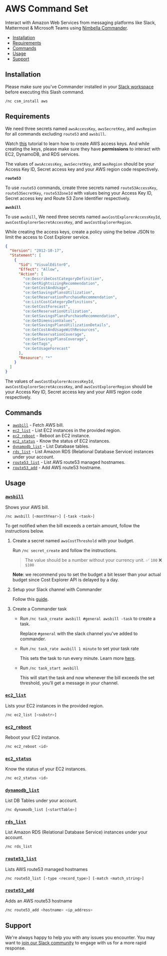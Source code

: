 # AWS Command Set

Interact with Amazon Web Services from messaging platforms like Slack, Mattermost & Microsoft Teams using [Nimbella Commander](https://nimbella.com/product/commander).

- [Installation](#Installation)
- [Requirements](#Requirements)
- [Commands](#Commands)
- [Usage](#Usage)
- [Support](#support)

## Installation

Please make sure you've Commander installed in your [Slack workspace](https://slack.com/apps/AS833QXL0-nimbella-commander) before executing this Slash command.

```
/nc csm_install aws
```

## Requirements

We need three secrets named `awsAccessKey`, `awsSecretKey`, and `awsRegion` for all commands excluding `route53` and `awsbill`.

Watch [this](https://youtu.be/665RYobRJDY) tutorial to learn how to create AWS access keys. And while creating the keys, please make sure they have **permissions** to interact with EC2, DynamoDB, and RDS services.

The values of `awsAccessKey`, `awsSecretKey`, and `awsRegion` should be your Access Key ID, Secret access key and your AWS region code respectively.

**`route53`**

To use `route53` commands, create three secrets named `route53AccessKey`, `route53SecretKey`, `route53ZoneId` with values being your Access Key ID, Secret access key and Route 53 Zone Identifier respectively.

**`awsbill`**

To use `awsbill`, We need three secrets named `awsCostExplorerAccessKeyId`, `awsCostExplorerSecretAccessKey`, and `awsCostExplorerRegion`.

While creating the access keys, create a policy using the below JSON to limit the access to Cost Explorer service.

```json
{
  "Version": "2012-10-17",
  "Statement": [
    {
      "Sid": "VisualEditor0",
      "Effect": "Allow",
      "Action": [
        "ce:DescribeCostCategoryDefinition",
        "ce:GetRightsizingRecommendation",
        "ce:GetCostAndUsage",
        "ce:GetSavingsPlansUtilization",
        "ce:GetReservationPurchaseRecommendation",
        "ce:ListCostCategoryDefinitions",
        "ce:GetCostForecast",
        "ce:GetReservationUtilization",
        "ce:GetSavingsPlansPurchaseRecommendation",
        "ce:GetDimensionValues",
        "ce:GetSavingsPlansUtilizationDetails",
        "ce:GetCostAndUsageWithResources",
        "ce:GetReservationCoverage",
        "ce:GetSavingsPlansCoverage",
        "ce:GetTags",
        "ce:GetUsageForecast"
      ],
      "Resource": "*"
    }
  ]
}
```

The values of `awsCostExplorerAccessKeyId`, `awsCostExplorerSecretAccessKey`, and `awsCostExplorerRegion` should be your Access Key ID, Secret access key and your AWS region code respectively.

## Commands

- [`awsbill`](#awsbill) - Fetch AWS bill.
- [`ec2_list`](#ec2_list) - List EC2 instances in the provided region.
- [`ec2_reboot`](#ec2_reboot) - Reboot an EC2 instance.
- [`ec2_status`](#ec2_status) - Know the status of EC2 instances.
- [`dynamodb_list`](#dynamodb_list) - List Database tables.
- [`rds_list`](#rds_list) - List Amazon RDS (Relational Database Service) instances under your account.
- [`route53_list`](#route53_list) - List AWS route53 managed hostnames.
- [`route53_add`](#route53_add) - Add AWS route53 hostname.

## Usage

### [`awsbill`](packages/aws/awsbill.js)

Shows your AWS bill.

```sh
/nc awsbill [<monthYear>] [-task <task>]
```

To get notified when the bill exceeds a certain amount, follow the instructions below.

1. Create a secret named `awsCostThreshold` with your budget.

   Run `/nc secret_create` and follow the instructions.

   > The value should be a number without your currency unit. ✅ `100` ❌ `$100`

   **Note**: we recommend you to set the budget a bit lesser than your actual budget since Cost Explorer API is delayed by a day.

2. Setup your Slack channel with Commander

   Follow this [guide](https://nimbella.com/resources-commander/guide#create-add-a-channel).

3. Create a Commander task

   - Run `/nc task_create awsbill #general awsbill -task` to create a task.

     Replace `#general` with the slack channel you've added to commander.

   - Run `/nc task_rate awsbill 1 minute` to set your task rate

     This sets the task to run every minute. Learn more [here](https://nimbella.com/resources-commander/guide#view-or-set-the-task-rate).

   - Run `/nc task_start awsbill`

     This will start the task and now whenever the bill exceeds the set threshold, you'll get a message in your channel.

### [`ec2_list`](packages/aws/ec2_list.js)

Lists your EC2 instances in the provided region.

```sh
/nc ec2_list [<substr>]
```

### [`ec2_reboot`](packages/aws/ec2_reboot.js)

Reboot your EC2 instance.

```sh
/nc ec2_reboot <id>
```

### [`ec2_status`](packages/aws/ec2_status.js)

Know the status of your EC2 instances.

```sh
/nc ec2_status <id>
```

### [`dynamodb_list`](packages/aws/dynamodb_list.js)

List DB Tables under your account.

```sh
/nc dynamodb_list [<startTable>]
```

### [`rds_list`](packages/aws/rds_list.js)

List Amazon RDS (Relational Database Service) instances under your account.

```sh
/nc rds_list
```

### [`route53_list`](packages/aws/route53_list.js)

Lists AWS route53 managed hostnames

```sh
/nc route53_list [-type <record_type>] [-match <match_string>]
```

### [`route53_add`](packages/aws/route53_add.js)

Adds an AWS route53 hostname

```sh
/nc route53_add <hostname> <ip_address>
```

## Support

We're always happy to help you with any issues you encounter. You may want to [join our Slack community](https://nimbella-community.slack.com/) to engage with us for a more rapid response.
